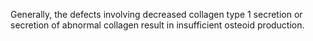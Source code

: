 Generally, the defects involving decreased collagen type 1 secretion or secretion of abnormal collagen result in insufficient osteoid production.